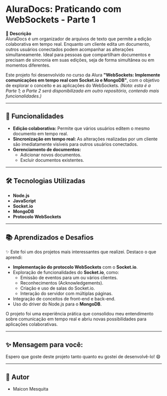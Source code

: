 # AluraDocs: Praticando com WebSockets - Parte 1  

📄 **Descrição**  
AluraDocs é um organizador de arquivos de texto que permite a edição colaborativa em tempo real. Enquanto um cliente edita um documento, outros usuários conectados podem acompanhar as alterações simultaneamente. Ideal para pessoas que compartilham documentos e precisam de sincronia em suas edições, seja de forma simultânea ou em momentos diferentes.  

Este projeto foi desenvolvido no curso da Alura **"WebSockets: Implemente comunicações em tempo real com Socket.io e MongoDB"**, com o objetivo de explorar o conceito e as aplicações do WebSockets. *(Nota: esta é a Parte 1; a Parte 2 será disponibilizada em outro repositório, contendo mais funcionalidades.)*  

---

## 🚀 Funcionalidades  
- **Edição colaborativa:** Permite que vários usuários editem o mesmo documento em tempo real.  
- **Sincronização em tempo real:** As alterações realizadas por um cliente são imediatamente visíveis para outros usuários conectados.  
- **Gerenciamento de documentos:**  
  - Adicionar novos documentos.  
  - Excluir documentos existentes.  

---

## 🛠️ Tecnologias Utilizadas  
- **Node.js**  
- **JavaScript**  
- **Socket.io**  
- **MongoDB**  
- **Protocolo WebSockets**  

---

## 📚 Aprendizados e Desafios  
✨ Este foi um dos projetos mais interessantes que realizei. Destaco o que aprendi:  
- **Implementação do protocolo WebSockets** com o **Socket.io**.  
- Exploração de funcionalidades do **Socket.io**, como:  
  - Emissão de eventos para um ou vários clientes.  
  - Reconhecimentos (Acknowledgements).  
  - Criação e uso de salas do Socket.io.  
  - Interação do servidor com múltiplas páginas.  
- Integração de conceitos de front-end e back-end.  
- Uso do driver do Node.js para o **MongoDB**.  

O projeto foi uma experiência prática que consolidou meu entendimento sobre comunicação em tempo real e abriu novas possibilidades para aplicações colaborativas.  

---

## ✨ Mensagem para você:  
Espero que goste deste projeto tanto quanto eu gostei de desenvolvê-lo! 😄  

---  

## 👤 Autor  
- Maicon Mesquita  


